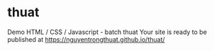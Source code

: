 # thuat

Demo HTML / CSS / Javascript - batch thuat
Your site is ready to be published at https://nguyentrongthuat.github.io/thuat/
